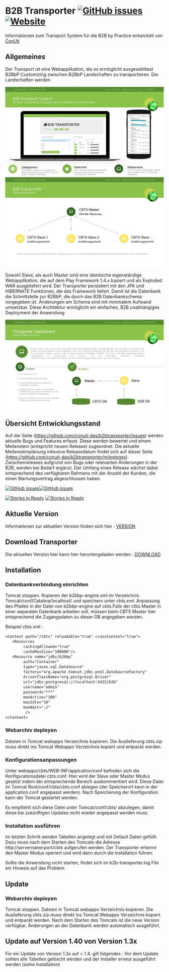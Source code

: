 # B2B Transporter [![GitHub issues](https://img.shields.io/github/release/conuti-das/b2btransporter.svg)](https://github.com/conuti-das/b2btransporter/blob/master/VERSION.md)  [![Website](https://img.shields.io/website-up-down-green-red/http/shields.io.svg?label=Download)](https://github.com/conuti-das/b2btransporter/blob/master/DOWNLOAD.md)




Informationen zum Transport System für die B2B by Practice entwickelt von [ConUti](http://conuti.de) 

## Allgemeines 

Der Transport ist eine Webapplikation, die es ermöglicht ausgewähltest B2BbP Customizing zwischen B2BbP Landschaften zu transportieren. Die Landschaften werden 

![](https://github.com/conuti-das/b2btransporter/blob/master/CBTS1.png)
![](https://github.com/conuti-das/b2btransporter/blob/master/CBTS2.png)

Sowohl Slave, als auch Master sind eine identische eigenständige Webapplikation, die auf dem Play Framework 1.4.x basiert und als Exploded WAR ausgeliefert wird. Der Transporter persistiert mit den JPA und HIBERNATE Funktionen, die das Framework liefert. Damit ist die Datenbank die Schnittstelle zur B2BbP, die durch das B2B Datenbankschema vorgegeben ist. Änderungen am Schema sind mit minimalem Aufwand umsetzbar. Diese Architektur ermöglicht ein einfaches, B2B unabhängiges Deployment der Anwendung

![](https://github.com/conuti-das/b2btransporter/blob/master/CBTS3.png)

## Übersicht Entwicklungsstand

Auf der Seite (https://github.com/conuti-das/b2btransporter/issues) werden aktuelle Bugs und Features erfasst. Diese werden bewertet und einem Meilenstein (entspricht neuem Release) zugeordnet. Die aktuelle Meilensteinplanung inklusive Releasedatum findet sich auf dieser Seite (https://github.com/conuti-das/b2btransporter/milestones). 
Zwischenreleases aufgrund von Bugs oder relevanten Änderungen in der B2B, werden bei Bedarf ergänzt.
Der Umfang eines Release wächst dabei entsprechend des verfügbaren Rahmens mit der Anzahl der Kunden, die einen Wartungsvertrag abgeschlossen haben.


[![GitHub issues](https://img.shields.io/github/issues/conuti-das/b2btransporter.svg)](https://github.com/conuti-das/b2btransporter/issues)[![GitHub issues](https://img.shields.io/github/issues-closed/conuti-das/b2btransporter.svg)](https://github.com/conuti-das/b2btransporter/issues)

[![Stories in Ready](https://badge.waffle.io/conuti-das/b2btransporter.svg?label=bug&title=bug)](https://huboard.com/conuti-das/b2btransporter#/) [![Stories in Ready](https://badge.waffle.io/conuti-das/b2btransporter.svg?label=enhancement&title=Enhancment)](https://huboard.com/conuti-das/b2btransporter#/)

## Aktuelle Version

Informationen zur aktuellen Version finden sich hier : [VERSION](https://github.com/conuti-das/b2btransporter/blob/master/VERSION.md)


## Download Transporter

Die aktuellen Version hier kann hier heruntergeladen werden : [DOWNLOAD](https://github.com/conuti-das/b2btransporter/blob/master/DOWNLOAD.md)

## Installation

### Datenbankverbindung einrichten

Tomcat stoppen. Kopieren der b2bbp-engine.xml im Verzeichnis Tomcat/conf/Catalina/localhost/ und speichern unter cbts.xml. Anpassung des Pfades in der Datei von b2bbp-engine auf cbts.Falls der ctbs Master in einer separaten Datenbank arbeiten soll, müssen beim CBTS Master hier entsprechend die Zugangsdaten zu dieser DB angegeben werden.

Beispiel cbts.xml : 

```
<Context path="/cbts" reloadable="true" crossContext="true">
   <Resources
        cachingAllowed="true"
        cacheMaxSize="100000"/>
   <Resource name="jdbc/b2bbp"
		auth="Container"
		type="javax.sql.DataSource"
		factory="org.apache.tomcat.jdbc.pool.DataSourceFactory"
		driverClassName="org.postgresql.Driver"
		url="jdbc:postgresql://localhost:5432/b2b"
		username="admin"
		password="***"					 
		maxActive="100" 
		maxIdle="10" 
		maxWait="-1"
		 />
</Context>
```
### Webarchiv deployen

Dateien in Tomcat webapps Verzeichnis kopieren. Die Auslieferung cbts.zip muss direkt ins Tomcat Webapps Verzeichnis kopiert und entpackt werden.

### Konfigurationsanpassungen

Unter webapps/cbts/WEB-INF/applcation/conf befinden sich die Konfigurationsdatei cbts.conf. Hier wird der Slave oder Master Modus gesetzt indem der entsprechende Bereich auskommentiert wird. Diese Datei im Tomcat Root/conf/cbts/cbts.conf ablegen (der Speicherort kann in der application.conf angepasst werden). Nach Speicherung der Konfiguration kann der Tomcat gestartet werden. 

Es empfiehlt sich diese Datei unter Tomcat/conf/cbts/ abzulegen, damit diese bei zukünftigen Updates nicht wieder angepasst werden muss.

### Installation ausführen

Im letzten Schritt werden Tabellen angelegt und mit Default Daten gefüllt. Dazu muss nach dem Starten des Tomcats die Adresse http://servername:port/cbts aufgerufen werden. Der Transporter erkennt den Master Modus operiert und wird dann durch die Installation führen.

Sollte die Anwendung nicht starten, findet sich im b2b-transporter.log File ein Hinweis auf das Problem. 

## Update

### Webarchiv deployen

Tomcat stoppen. Dateien in Tomcat webapps Verzeichnis kopieren. Die Auslieferung cbts.zip muss direkt ins Tomcat Webapps Verzeichnis kopiert und entpackt werden. Nach dem Starten des Tomcats ist die neue Version verfügbar. Änderungen an der Datenbank werden automatisch ausgeführt.

## Update auf Version 1.40 von Version 1.3x 

Für ein Update von Version 1.3x auf > 1.4. gilt folgendes : Vor dem Update sollten alle Tabellen gelöscht werden und der Installer erneut ausgeführt werden (siehe Installation)



